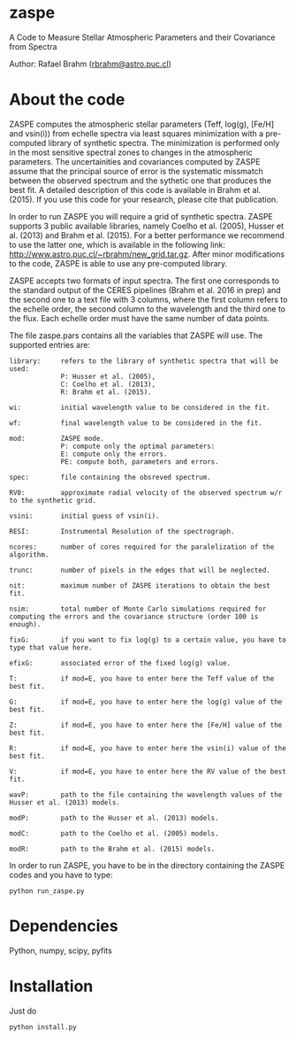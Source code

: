 # zaspe
A Code to Measure Stellar Atmospheric Parameters and their Covariance from Spectra

Author: Rafael Brahm (rbrahm@astro.puc.cl)

# About the code
ZASPE computes the atmospheric stellar parameters (Teff, log(g), [Fe/H] and vsin(i)) from echelle spectra via least squares minimization with a pre-computed library of synthetic spectra. The minimization is performed only in the most sensitive spectral zones to changes in the atmospheric parameters. The uncertainities and covariances computed by ZASPE assume that the principal source of error is the systematic missmatch between the observed spectrum and the sythetic one that produces the best fit. A detailed description of this code is available in Brahm et al. (2015). If you use this code for your research, please cite that publication.

In order to run ZASPE you will require a grid of synthetic spectra. ZASPE supports 3 public available libraries, namely Coelho et al. (2005), Husser et al. (2013) and Brahm et al. (2015). For a better performance we recommend to use the latter one, which is available in the following link: http://www.astro.puc.cl/~rbrahm/new_grid.tar.gz. After minor modifications to the code, ZASPE is able to use any pre-computed library.

ZASPE accepts two formats of input spectra. The first one corresponds to the standard output of the CERES pipelines (Brahm et al. 2016 in prep) and the second one to a text file with 3 columns, where the first column refers to the echelle order, the second column to the wavelength and the third one to the flux. Each echelle order must have the same number of data points.

The file zaspe.pars contains all the variables that ZASPE will use. The supported entries are:

    library:     refers to the library of synthetic spectra that will be used:
                 P: Husser et al. (2005),
                 C: Coelho et al. (2013),
                 R: Brahm et al. (2015).
    
    wi:          initial wavelength value to be considered in the fit.
  
    wf:          final wavelength value to be considered in the fit.
  
    mod:         ZASPE mode.
                 P: compute only the optimal parameters:
                 E: compute only the errors.
                 PE: compute both, parameters and errors.
  
    spec:        file containing the obsreved spectrum.
  
    RV0:         approximate radial velocity of the observed spectrum w/r to the synthetic grid.
  
    vsini:       initial guess of vsin(i).
  
    RESI:        Instrumental Resolution of the spectrograph.
  
    ncores:      number of cores required for the paralelization of the algorithm.
  
    trunc:       number of pixels in the edges that will be neglected.
  
    nit:         maximum number of ZASPE iterations to obtain the best fit.
  
    nsim:        total number of Monte Carlo simulations required for computing the errors and the covariance structure (order 100 is enough).
  
    fixG:        if you want to fix log(g) to a certain value, you have to type that value here.
  
    efixG:       associated error of the fixed log(g) value.
  
    T:           if mod=E, you have to enter here the Teff value of the best fit.
  
    G:           if mod=E, you have to enter here the log(g) value of the best fit.
  
    Z:           if mod=E, you have to enter here the [Fe/H] value of the best fit.
  
    R:           if mod=E, you have to enter here the vsin(i) value of the best fit.
  
    V:           if mod=E, you have to enter here the RV value of the best fit.
  
    wavP:        path to the file containing the wavelength values of the Husser et al. (2013) models.
  
    modP:        path to the Husser et al. (2013) models.
  
    modC:        path to the Coelho et al. (2005) models.
  
    modR:        path to the Brahm et al. (2015) models.

In order to run ZASPE, you have to be in the directory containing the ZASPE codes and you have to type:

    python run_zaspe.py


# Dependencies
Python, numpy, scipy, pyfits

# Installation

Just do

    python install.py





